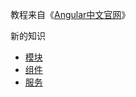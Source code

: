 教程来自《[Angular中文官网](https://angular.cn/docs)》

新的知识

- [模块](./module.md)
- [组件](./component.md)
- [服务](./service.md)